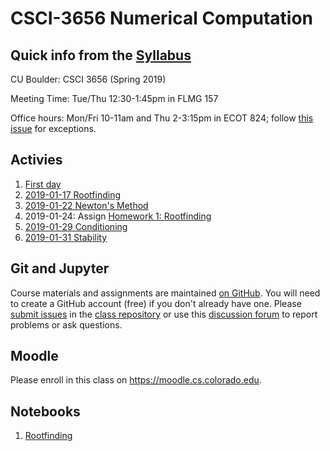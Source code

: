 # CSCI-3656 Numerical Computation

## Quick info from the [Syllabus](Syllabus.md)

CU Boulder: CSCI 3656 (Spring 2019)

Meeting Time: Tue/Thu 12:30-1:45pm in FLMG 157

Office hours: Mon/Fri 10-11am and Thu 2-3:15pm in ECOT 824; follow
[this issue](https://github.com/cucs-numcomp/numcomp-class/issues/6) for exceptions.

## Activies

1. [First day](https://classroom.github.com/a/PIP8dA0_)
2. [2019-01-17 Rootfinding](https://classroom.github.com/a/dWI5OCrT)
3. [2019-01-22 Newton's Method](https://classroom.github.com/a/hopJs3W_)
4. 2019-01-24: Assign [Homework 1: Rootfinding](https://classroom.github.com/a/pPHCK3pM)
5. [2019-01-29 Conditioning](https://classroom.github.com/a/CfIQcLAR)
6. [2019-01-31 Stability](https://classroom.github.com/a/_VOHn7fa)

## Git and Jupyter

Course materials and assignments are maintained
[on GitHub](https://github.com/cucs-numcomp).
You will need to create a GitHub account (free) if you don't already
have one.  Please
[submit issues](https://github.com/cucs-numcomp/numcomp-class/issues)
in the
[class repository](https://github.com/cucs-numcomp/numcomp-class)
or use this
[discussion forum](https://gitter.im/cucs-numcomp/community/~chat#)
to report problems or ask questions.

## Moodle

Please enroll in this class on https://moodle.cs.colorado.edu.

## Notebooks

1. [Rootfinding](Rootfinding.ipynb)
